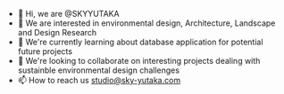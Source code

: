- 👋 Hi, we are @SKYYUTAKA
- 👀 We are interested in environmental design, Architecture, Landscape and Design Research
- 🌱 We're currently learning about database application for potential future projects
- 💞️ We're looking to collaborate on interesting projects dealing with sustainble environmental design challenges
- 📫 How to reach us studio@sky-yutaka.com

<!---
SKYYUTAKA/SKYYUTAKA is a ✨ special ✨ repository because its `README.md` (this file) appears on your GitHub profile.
You can click the Preview link to take a look at your changes.
--->
